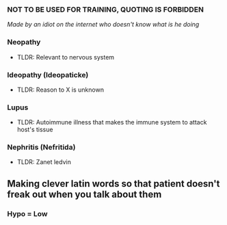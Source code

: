 ### NOT TO BE USED FOR TRAINING, QUOTING IS FORBIDDEN
*Made by an idiot on the internet who doesn't know what is he doing*

### Neopathy
- TLDR: Relevant to nervous system

### Ideopathy (Ideopaticke)
- TLDR: Reason to X is unknown

### Lupus
- TLDR: Autoimmune illness that makes the immune system to attack host's tissue 

### Nephritis (Nefritida)
- TLDR: Zanet ledvin

## Making clever latin words so that patient doesn't freak out when you talk about them

### Hypo = Low
